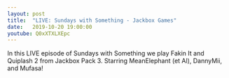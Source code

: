 ```yaml
---
layout: post
title:  "LIVE: Sundays with Something - Jackbox Games"
date:   2019-10-20 19:00:00
youtube: Q0xXTXLXEpc
---
```


In this LIVE episode of Sundays with Something we play Fakin It and Quiplash 2 from Jackbox Pack 3.  Starring MeanElephant (et Al), DannyMii, and Mufasa!